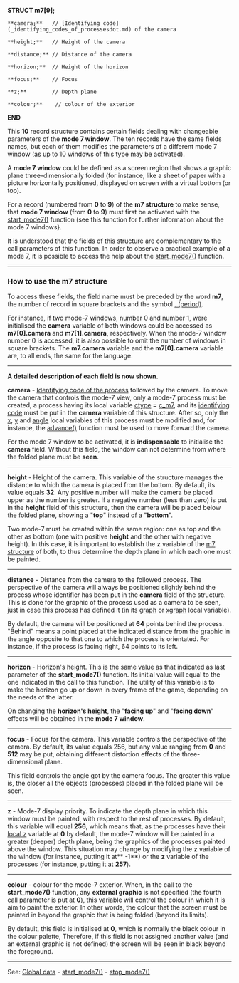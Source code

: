 **STRUCT m7[9];**

    **camera;**   // [Identifying code](_identifying_codes_of_processesdot.md) of the camera

    **height;**   // Height of the camera

    **distance;** // Distance of the camera

    **horizon;**  // Height of the horizon

    **focus;**    // Focus

    **z;**        // Depth plane

    **colour;**    // colour of the exterior

**END**


This **10** record structure contains certain fields dealing with changeable parameters of the **mode 7 window**. The ten records have the same fields names, but each of them modifies the parameters of a different mode 7 window (as up to 10 windows of this type may be activated).

A **mode 7 window** could be defined as a screen region that shows a graphic plane three-dimensionally folded (for instance, like a sheet of paper with a picture horizontally positioned, displayed on screen with a virtual bottom (or top).

For a record (numbered from **0** to **9**) of the **m7 structure** to make sense,
that **mode 7 window** (from **0** to **9**) must first be activated with the [start_mode7()](start_mode7().md) function (see this function for further information about the mode 7 windows}.

It is understood that the fields of this structure are complementary to the call parameters of this function. In order to observe a practical example
of a mode 7, it is possible to access the help about the [start_mode7()](start_mode7().md) function.

---------------------------------------


### How to use the m7 structure

To access these fields, the field name must be preceded by the word **m7**, the number of record in square brackets and the symbol [. (period)](dot__minusgt.md).

For instance, if two mode-7 windows, number 0 and number 1, were initialised the **camera** variable of both windows could be accessed as **m7[0].camera** and **m7[1].camera**, respectively. When the mode-7 window number 0 is accessed, it is also possible to omit the number of windows in square brackets. The **m7.camera** variable and the **m7[0].camera** variable are, to all ends, the same for the language.

---------------------------------------


**A detailed description of each field is now shown.**

**camera** - [Identifying code of the process](_identifying_codes_of_processesdot.md) followed by the camera. To move the camera that controls the mode-7 view, only a mode-7 process must be created, a process having its local variable [ctype](local_ctype.md) **=** [c_m7](c_m7.md), and its [identifying code](_identifying_codes_of_processesdot.md) must be put in the **camera** variable of this structure. After so, only the [x](local_x.md), [y](local_y.md) and [angle](local_angle.md) local variables of this process must be modified  and, for instance, the [advance()](advance().md) function must be used to move forward the camera.

For the mode 7 window to be activated, it is **indispensable** to initialise the **camera** field. Without this field, the window can not determine from where the folded plane must be **seen**.

---------------------------------------


**height** - Height of the camera. This variable of the structure manages the distance to which the camera is placed from the bottom. By default, its value equals **32**. Any positive number will make the camera be placed upper as the number is greater. If a negative number (less than zero) is put in the **height** field of this structure, then the camera will be placed below the folded plane, showing a &quot;**top**&quot; instead of a &quot;**bottom**&quot;.

Two mode-7 must be created within the same region: one as top and the other as bottom (one with positive **height** and the other with negative height). In
this case, it is important to establish the **z** variable of the [m7 structure](global_struct_m7.md) of both, to thus determine the depth plane in which each one must be painted.

---------------------------------------


**distance** - Distance from the camera to the followed process. The perspective of the camera will always be positioned slightly behind the process whose identifier has been put in the **camera** field of the structure. This is done for the graphic of the process used as a camera to be seen, just in case this process has defined it (in its [graph](local_graph.md) or [xgraph](local_xgraph.md) local variable).

By default, the camera will be positioned at **64** points behind the process. &quot;Behind&quot; means a point placed at the indicated distance from the graphic
in the angle opposite to that one to which the process is orientated. For instance, if the process is facing right, 64 points to its left.

---------------------------------------


**horizon** - Horizon's height. This is the same value as that indicated as last parameter of the **start_mode7()** function. Its initial value will equal to the one indicated in the call to this function. The utility of this variable is to make the horizon go up or down in every frame of the game, depending on the needs of the latter.

On changing the **horizon's height**, the &quot;**facing up**&quot; and &quot;**facing down**&quot; effects will be obtained in the **mode 7 window**.

---------------------------------------


**focus** - Focus for the camera. This variable controls the perspective of the camera. By default, its value equals 256, but any value ranging from **0** and **512** may be put, obtaining different distortion effects of the three-dimensional plane.

This field controls the angle got by the camera focus. The greater this value is, the closer all the objects (processes) placed in the folded plane will be seen.

---------------------------------------


**z** - Mode-7 display priority. To indicate the depth plane in which this window must be painted, with respect to the rest of processes. By default, this variable will equal **256**, which means that, as the processes have their [local z](local_z.md) variable at **0** by default, the mode-7 window will be painted in a greater (deeper) depth plane, being the graphics of the processes painted above the window. This situation may change by modifying the **z** variable of the window (for instance, putting it at** -1**) or the **z** variable of the processes (for instance, putting it at **257**).

---------------------------------------


**colour** - colour for the mode-7 exterior. When, in the call to the **start_mode7()**
function, any **external graphic** is not specified (the fourth call parameter is put at **0**), this variable will control the colour in which it is aim to paint the exterior. In other words, the colour that the screen must be painted in beyond the graphic that is being folded (beyond its limits).

By default, this field is initialised at **0**, which is normally the black colour
in the colour palette, Therefore, if this field is not assigned another value (and an external graphic is not defined) the screen will be seen in black beyond the foreground.

---------------------------------------
See: [Global data](predefined_global_data.md) - [start_mode7()](start_mode7().md) - [stop_mode7()](stop_mode7().md)

